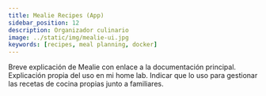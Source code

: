 ```yaml
---
title: Mealie Recipes (App)
sidebar_position: 12
description: Organizador culinario
image: ../static/img/mealie-ui.jpg
keywords: [recipes, meal planning, docker]
---
```


Breve explicación de Mealie con enlace a la documentación principal.
Explicación propia del uso en mi home lab.
Indicar que lo uso para gestionar las recetas de cocina propias junto a familiares.